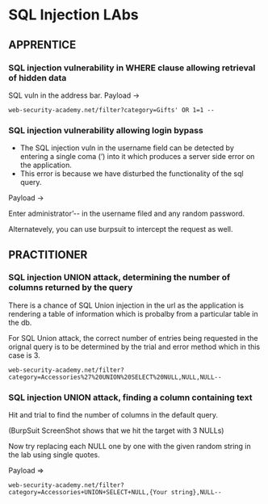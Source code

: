 # SQL Injection LAbs

## APPRENTICE

### SQL injection vulnerability in WHERE clause allowing retrieval of hidden data
SQL vuln in the address bar.
Payload →
```
web-security-academy.net/filter?category=Gifts' OR 1=1 --
```

### SQL injection vulnerability allowing login bypass
- The SQL injection vuln in the username field can be detected by entering a single coma (’) into it which produces a server side error on the application.
- This error is because we have disturbed the functionality of the sql query.

Payload →

Enter administrator’-- in the username filed and any random password.



Alternatevely, you can use burpsuit to intercept the request as well.

## PRACTITIONER  

### SQL injection UNION attack, determining the number of columns returned by the query

There is a chance of SQL Union injection in the url as the application is rendering a table of information which is probalby from a particular table in the db.

For SQL Union attack, the correct number of entries being requested in the orignal query is to be determined by the trial and error method which in this case is 3.
```
web-security-academy.net/filter?category=Accessories%27%20UNION%20SELECT%20NULL,NULL,NULL--
```

### SQL injection UNION attack, finding a column containing text

Hit and trial to find the number of columns in the default query.

(BurpSuit ScreenShot shows that we hit the target with 3 NULLs)

Now try replacing each NULL one by one with the given random string in the lab using single quotes.

Payload =>
```
web-security-academy.net/filter?category=Accessories+UNION+SELECT+NULL,{Your string},NULL--
```